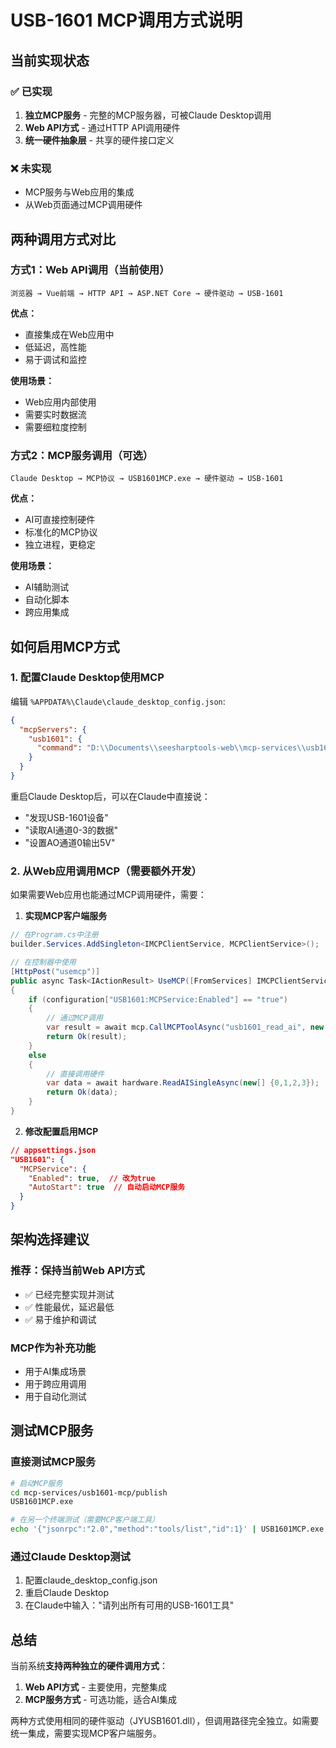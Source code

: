 # USB-1601 MCP调用方式说明

## 当前实现状态

### ✅ 已实现
1. **独立MCP服务** - 完整的MCP服务器，可被Claude Desktop调用
2. **Web API方式** - 通过HTTP API调用硬件
3. **统一硬件抽象层** - 共享的硬件接口定义

### ❌ 未实现
- MCP服务与Web应用的集成
- 从Web页面通过MCP调用硬件

## 两种调用方式对比

### 方式1：Web API调用（当前使用）
```
浏览器 → Vue前端 → HTTP API → ASP.NET Core → 硬件驱动 → USB-1601
```

**优点：**
- 直接集成在Web应用中
- 低延迟，高性能
- 易于调试和监控

**使用场景：**
- Web应用内部使用
- 需要实时数据流
- 需要细粒度控制

### 方式2：MCP服务调用（可选）
```
Claude Desktop → MCP协议 → USB1601MCP.exe → 硬件驱动 → USB-1601
```

**优点：**
- AI可直接控制硬件
- 标准化的MCP协议
- 独立进程，更稳定

**使用场景：**
- AI辅助测试
- 自动化脚本
- 跨应用集成

## 如何启用MCP方式

### 1. 配置Claude Desktop使用MCP

编辑 `%APPDATA%\Claude\claude_desktop_config.json`:

```json
{
  "mcpServers": {
    "usb1601": {
      "command": "D:\\Documents\\seesharptools-web\\mcp-services\\usb1601-mcp\\publish\\USB1601MCP.exe"
    }
  }
}
```

重启Claude Desktop后，可以在Claude中直接说：
- "发现USB-1601设备"
- "读取AI通道0-3的数据"
- "设置AO通道0输出5V"

### 2. 从Web应用调用MCP（需要额外开发）

如果需要Web应用也能通过MCP调用硬件，需要：

1. **实现MCP客户端服务**
```csharp
// 在Program.cs中注册
builder.Services.AddSingleton<IMCPClientService, MCPClientService>();

// 在控制器中使用
[HttpPost("usemcp")]
public async Task<IActionResult> UseMCP([FromServices] IMCPClientService mcp)
{
    if (configuration["USB1601:MCPService:Enabled"] == "true")
    {
        // 通过MCP调用
        var result = await mcp.CallMCPToolAsync("usb1601_read_ai", new { channels = new[] {0,1,2,3} });
        return Ok(result);
    }
    else
    {
        // 直接调用硬件
        var data = await hardware.ReadAISingleAsync(new[] {0,1,2,3});
        return Ok(data);
    }
}
```

2. **修改配置启用MCP**
```json
// appsettings.json
"USB1601": {
  "MCPService": {
    "Enabled": true,  // 改为true
    "AutoStart": true  // 自动启动MCP服务
  }
}
```

## 架构选择建议

### 推荐：保持当前Web API方式
- ✅ 已经完整实现并测试
- ✅ 性能最优，延迟最低
- ✅ 易于维护和调试

### MCP作为补充功能
- 用于AI集成场景
- 用于跨应用调用
- 用于自动化测试

## 测试MCP服务

### 直接测试MCP服务
```bash
# 启动MCP服务
cd mcp-services/usb1601-mcp/publish
USB1601MCP.exe

# 在另一个终端测试（需要MCP客户端工具）
echo '{"jsonrpc":"2.0","method":"tools/list","id":1}' | USB1601MCP.exe
```

### 通过Claude Desktop测试
1. 配置claude_desktop_config.json
2. 重启Claude Desktop
3. 在Claude中输入："请列出所有可用的USB-1601工具"

## 总结

当前系统**支持两种独立的硬件调用方式**：
1. **Web API方式** - 主要使用，完整集成
2. **MCP服务方式** - 可选功能，适合AI集成

两种方式使用相同的硬件驱动（JYUSB1601.dll），但调用路径完全独立。如需要统一集成，需要实现MCP客户端服务。